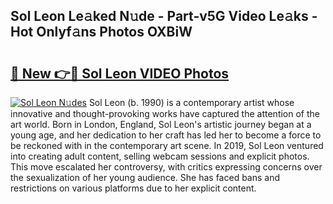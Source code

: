 ## Sol Leon Le𝚊ked N𝚞de - Part-v5G Video Le𝚊ks - Hot Onlyf𝚊ns Photos OXBiW

# <h2><a href="http://ab61730.deff.icu/?id=Sol+Leon">🔗 New 👉🔴 Sol Leon VIDEO Photos</a></h2>

[![Sol Leon N𝚞des](https://i.imgur.com/rIISA9y.gif)](http://ab61730.deff.icu/?id=Sol+Leon)
Sol Leon (b. 1990) is a contemporary artist whose innovative and thought-provoking works have captured the attention of the art world. Born in London, England, Sol Leon's artistic journey began at a young age, and her dedication to her craft has led her to become a force to be reckoned with in the contemporary art scene. In 2019, Sol Leon ventured into creating adult content, selling webcam sessions and explicit photos. This move escalated her controversy, with critics expressing concerns over the sexualization of her young audience. She has faced bans and restrictions on various platforms due to her explicit content.

